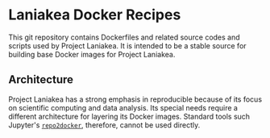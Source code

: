 # Laniakea Docker Recipes

This git repository contains Dockerfiles and related source codes and
scripts used by Project Laniakea.
It is intended to be a stable source for building base Docker images
for Project Laniakea.

## Architecture

Project Laniakea has a strong emphasis in reproducible because of its
focus on scientific computing and data analysis.
Its special needs require a different architecture for layering its
Docker images.
Standard tools such Jupyter's
[`repo2docker`](https://repo2docker.readthedocs.io/en/latest/),
therefore, cannot be used directly.
